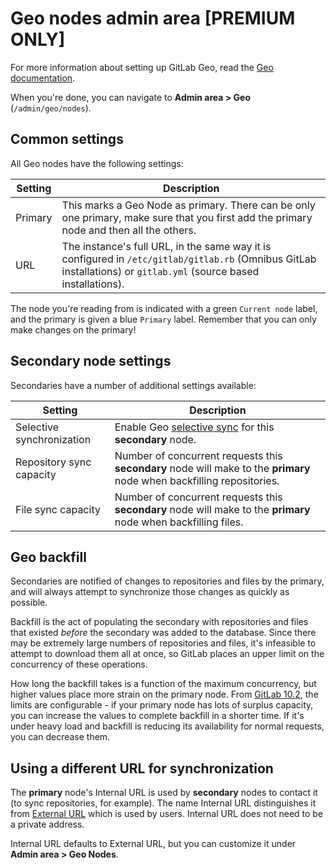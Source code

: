 # Geo nodes admin area **[PREMIUM ONLY]**

For more information about setting up GitLab Geo, read the
[Geo documentation](https://docs.gitlab.com/ee/administration/geo/replication/index.html).

When you're done, you can navigate to **Admin area > Geo** (`/admin/geo/nodes`).

## Common settings

All Geo nodes have the following settings:

| Setting | Description |
| --------| ----------- |
| Primary | This marks a Geo Node as primary. There can be only one primary, make sure that you first add the primary node and then all the others. |
| URL     | The instance's full URL, in the same way it is configured in  `/etc/gitlab/gitlab.rb` (Omnibus GitLab installations) or `gitlab.yml` (source based installations). |

The node you're reading from is indicated with a green `Current node` label, and
the primary is given a blue `Primary` label. Remember that you can only make
changes on the primary!

## Secondary node settings

Secondaries have a number of additional settings available:

| Setting                   | Description |
|---------------------------|-------------|
 Selective synchronization | Enable Geo [selective sync](https://docs.gitlab.com/ee/administration/geo/replication/configuration.html#selective-synchronization) for this **secondary** node. |
| Repository sync capacity  | Number of concurrent requests this **secondary** node will make to the **primary** node when backfilling repositories. |
| File sync capacity        | Number of concurrent requests this **secondary** node will make to the **primary** node when backfilling files. |

## Geo backfill

Secondaries are notified of changes to repositories and files by the primary,
and will always attempt to synchronize those changes as quickly as possible.

Backfill is the act of populating the secondary with repositories and files that
existed *before* the secondary was added to the database. Since there may be
extremely large numbers of repositories and files, it's infeasible to attempt to
download them all at once, so GitLab places an upper limit on the concurrency of
these operations.

How long the backfill takes is a function of the maximum concurrency, but higher
values place more strain on the primary node. From [GitLab 10.2](https://gitlab.com/gitlab-org/gitlab-ee/merge_requests/3107),
the limits are configurable - if your primary node has lots of surplus capacity,
you can increase the values to complete backfill in a shorter time. If it's
under heavy load and backfill is reducing its availability for normal requests,
you can decrease them.

## Using a different URL for synchronization

The **primary** node's Internal URL is used by **secondary** nodes to contact it
(to sync repositories, for example). The name Internal URL distinguishes it from
[External URL](https://docs.gitlab.com/omnibus/settings/configuration.html#configuring-the-external-url-for-gitlab)
which is used by users. Internal URL does not need to be a private address.

Internal URL defaults to External URL, but you can customize it under
**Admin area > Geo Nodes**.
